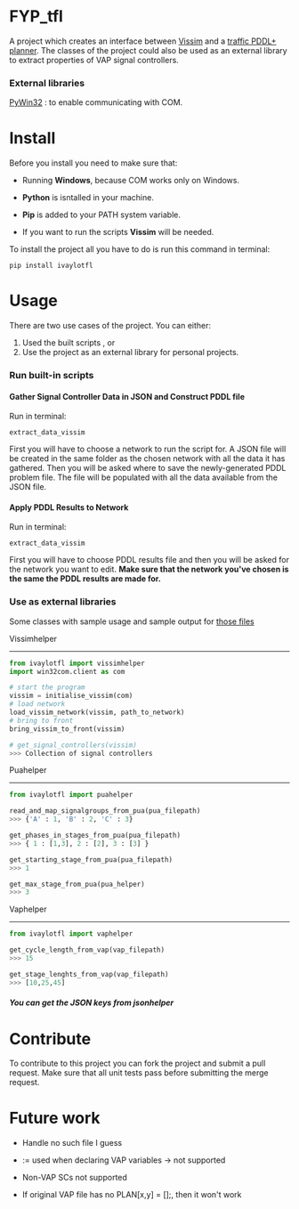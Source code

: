 # FYP_tfl

A project which creates an interface between [Vissim](http://vision-traffic.ptvgroup.com/en-us/products/ptv-vissim/) and a [traffic PDDL+ planner](https://pdfs.semanticscholar.org/913e/89b74189b7b5221386671db8bb96916effc6.pdf). The classes of the project could also be used as an external library to extract properties of VAP signal controllers.

### External libraries

[PyWin32](https://sourceforge.net/projects/pywin32) : to enable communicating with COM.

# Install
Before you install you need to make sure that:

* Running <b>Windows</b>, because COM works only on Windows.

* <b>Python</b> is isntalled in your machine.

* <b>Pip</b> is added to your PATH system variable.

* If you want to run the scripts <b>Vissim</b> will be needed.

To install the project all you have to do is run this command in terminal:

```
pip install ivaylotfl
```

# Usage

There are two use cases of the project. You can either:

1. Used the built scripts , or
2. Use the project as an external library for personal projects.

### Run built-in scripts

#### Gather Signal Controller Data in JSON and Construct PDDL file

Run in terminal:

```
extract_data_vissim
```
First you will have to choose a network to run the script for. A JSON file will be created in the same folder as the chosen network with all the data it has gathered. Then you will be asked where to save the newly-generated PDDL problem file. The file will be populated with all the data available from the JSON file.

#### Apply PDDL Results to Network

Run in terminal:

```
extract_data_vissim
```
First you will have to choose PDDL results file and then you will be asked for the network you want to edit. <b>Make sure that the network you've chosen is the same the PDDL results are made for.</b>

### Use as external libraries

Some classes with sample usage and sample output for [those files]()

Vissimhelper

___

```python
from ivaylotfl import vissimhelper
import win32com.client as com

# start the program
vissim = initialise_vissim(com)
# load network
load_vissim_network(vissim, path_to_network)
# bring to front
bring_vissim_to_front(vissim)

# get_signal_controllers(vissim)
>>> Collection of signal controllers 
```

Puahelper

___

```python
from ivaylotfl import puahelper

read_and_map_signalgroups_from_pua(pua_filepath)
>>> {'A' : 1, 'B' : 2, 'C' : 3}

get_phases_in_stages_from_pua(pua_filepath)
>>> { 1 : [1,3], 2 : [2], 3 : [3] }

get_starting_stage_from_pua(pua_filepath)
>>> 1

get_max_stage_from_pua(pua_helper)
>>> 3
```

Vaphelper

___

```python
from ivaylotfl import vaphelper

get_cycle_length_from_vap(vap_filepath)
>>> 15

get_stage_lenghts_from_vap(vap_filepath)
>>> [10,25,45]
```

##### You can get the JSON keys from jsonhelper

# Contribute

To contribute to this project you can fork the project and submit a pull request. Make sure that all unit tests pass before submitting the merge request.

# Future work

- Handle no such file I guess

- := used when declaring VAP variables -> not supported

- Non-VAP SCs not supported

- If original VAP file has no PLAN[x,y] = [];, then it won't work

